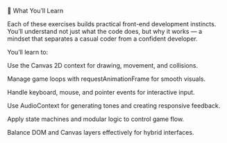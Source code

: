 🧠 What You’ll Learn

Each of these exercises builds practical front-end development instincts.
You’ll understand not just what the code does, but why it works — a mindset that separates a casual coder from a confident developer.

You’ll learn to:

Use the Canvas 2D context for drawing, movement, and collisions.

Manage game loops with requestAnimationFrame for smooth visuals.

Handle keyboard, mouse, and pointer events for interactive input.

Use AudioContext for generating tones and creating responsive feedback.

Apply state machines and modular logic to control game flow.

Balance DOM and Canvas layers effectively for hybrid interfaces.
